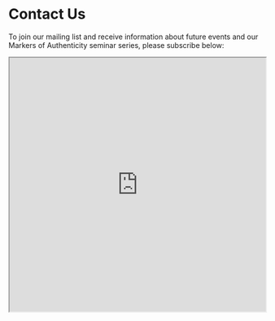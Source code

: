 # Contact Us

To join our mailing list and receive information about future events and our Markers of Authenticity seminar series, please subscribe below:

<iframe src="https://mqedu.qualtrics.com/jfe/form/SV_cOpJQuiF2RIKdUx" style="width:100%; height:500px"/>
